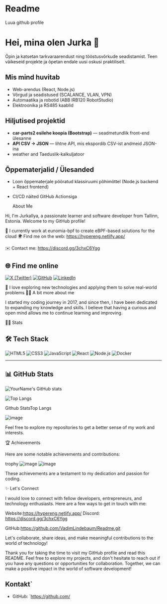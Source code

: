 # Readme
Luua github profile
# Hei, mina olen Jurka 👋
Õpin ja katsetan tarkvaraarendust ning tööstusvõrkude seadistamist. Teen väikeseid projekte ja õpetan endale uusi oskusi praktiliselt.

## Mis mind huvitab
- Web-arendus (React, Node.js)
- Võrgud ja seadistused (SCALANCE, VLAN, VPN)
- Automaatika ja robotid (ABB IRB120 RobotStudio)
- Elektroonika ja RS485 kaablid

## Hiljutised projektid
- **car-parts2 esilehe koopia (Bootstrap)** — seadmetundlik front-end ülesanne
- **API CSV → JSON** — lihtne API, mis ekspordib CSV-ist andmeid JSON-ina
- weather and Taeduslik-kalkuljatoor

## Õppematerjalid / Ülesanded
- Loon õppematerjale pööratud klassiruumi põhimõttel (Node.js backend + React frontend)
- CI/CD näited GitHub Actionsiga

  About Me

Hi, I'm JurkaIlya, a passionate learner and software developer from Tallinn, Estonia. Welcome to my GitHub profile!

🏢 I currently work at eunomia-bpf to create eBPF-based solutions for the cloud
🌍 Find me on the web: 
https://hypereng.netlify.app/

✉️ Contact me: https://discord.gg/3chxC6Ygg

## 🌐 Find me online
[![X (Twitter)](https://img.shields.io/badge/X-%23000000.svg?style=flat&logo=X&logoColor=white)](https://x.com/@lindebaum61211)
[![GitHub](https://img.shields.io/badge/GitHub-181717.svg?style=flat&logo=github&logoColor=white)](https://github.com/VadimLindebaum/Readme.git)
[![LinkedIn](https://img.shields.io/badge/LinkedIn-0077B5.svg?style=flat&logo=linkedin&logoColor=white)](https://linkedin.com/in/VadimLindebaum)

📖 I love exploring new technologies and applying them to solve real-world problems
🙋‍♂️ A bit more about me

I started my coding journey in 2017, and since then, I have been dedicated to expanding my knowledge and skills. I believe that having a curious and open mind allows me to continue learning and improving.

👨‍💻 Stats

## 🛠️ Tech Stack
![HTML5](https://img.shields.io/badge/HTML5-E34F26?logo=html5&logoColor=fff)
![CSS3](https://img.shields.io/badge/CSS3-1572B6?logo=css3&logoColor=fff)
![JavaScript](https://img.shields.io/badge/JavaScript-F7DF1E?logo=javascript&logoColor=000)
![React](https://img.shields.io/badge/React-20232A?logo=react&logoColor=61DAFB)
![Node.js](https://img.shields.io/badge/Node.js-339933?logo=node.js&logoColor=fff)
![Docker](https://img.shields.io/badge/Docker-2496ED?logo=docker&logoColor=fff)

---

## 📊 GitHub Stats
![YourName's GitHub stats](https://github-readme-stats.vercel.app/api?username=YOURUSERNAME&show_icons=true&theme=tokyonight)

![Top Langs](https://github-readme-stats.vercel.app/api/top-langs/?username=YOURUSERNAME&layout=compact&theme=tokyonight)


Github StatsTop Langs

![image](https://github.com/user-attachments/assets/aecb446b-3cb9-432f-81c6-7eab489d0441)

Feel free to explore my repositories to get a better sense of my work and interests.

🏆 Achievements

Here are some notable achievements and contributions:

trophy
![image](https://github.com/user-attachments/assets/2b5ed5b5-f081-4b10-849d-a311c7b6f848)
![image](https://github.com/user-attachments/assets/caa67e71-d128-4034-b9c1-dbec38cf9120)


These achievements are a testament to my dedication and passion for coding.

✨ Let's Connect

I would love to connect with fellow developers, entrepreneurs, and technology enthusiasts. Here are a few ways to get in touch with me:

Website:https://hypereng.netlify.app/
Discord: https://discord.gg/3chxC6Ygg

GitHub:https://github.com/VadimLindebaum/Readme.git

Let's collaborate, share ideas, and make meaningful contributions to the world of technology!

Thank you for taking the time to visit my GitHub profile and read this README. Feel free to explore my projects, and don't hesitate to reach out if you have any questions or opportunities for collaboration. Together, we can make a positive impact in the world of software development!

## Kontakt`
- GitHub: `https://github.com/

